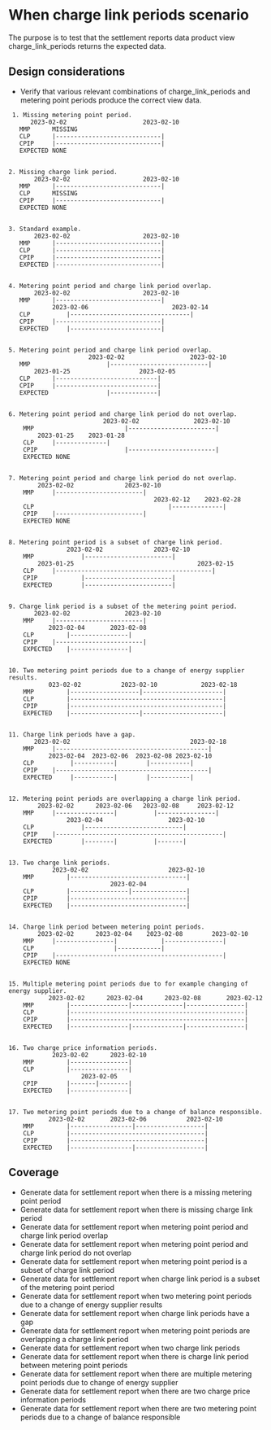 # When charge link periods scenario

The purpose is to test that the settlement reports data product view charge_link_periods returns the expected data.

## Design considerations

- Verify that various relevant combinations of charge_link_periods and metering point periods produce the correct view data.

```text
 1. Missing metering point period.
      2023-02-02                     2023-02-10
   MMP      MISSING
   CLP      |-----------------------------|
   CPIP     |-----------------------------|
   EXPECTED NONE


2. Missing charge link period.
       2023-02-02                    2023-02-10
   MMP      |-----------------------------|
   CLP      MISSING
   CPIP     |-----------------------------|
   EXPECTED NONE


3. Standard example.
       2023-02-02                    2023-02-10
   MMP      |-----------------------------|
   CLP      |-----------------------------|
   CPIP     |-----------------------------|
   EXPECTED |-----------------------------|


4. Metering point period and charge link period overlap.
       2023-02-02                    2023-02-10
   MMP      |-----------------------------|
            2023-02-06                       2023-02-14
   CLP          |---------------------------------|
   CPIP     |-----------------------------|
   EXPECTED     |-------------------------|


5. Metering point period and charge link period overlap.
                      2023-02-02                  2023-02-10
   MMP                     |---------------------------|
       2023-01-25                   2023-02-05
   CLP      |----------------------------|
   CPIP     |----------------------------|
   EXPECTED                |-------------|


6. Metering point period and charge link period do not overlap.
                          2023-02-02               2023-02-10
    MMP                         |------------------------|
        2023-01-25    2023-01-28
    CLP     |--------------|
    CPIP                        |------------------------|
    EXPECTED NONE


7. Metering point period and charge link period do not overlap.
        2023-02-02              2023-02-10
    MMP     |------------------------|
                                        2023-02-12    2023-02-28
    CLP                                     |--------------|
    CPIP    |------------------------|
    EXPECTED NONE


8. Metering point period is a subset of charge link period.
                2023-02-02              2023-02-10
    MMP             |------------------------|
        2023-01-25                                  2023-02-15
    CLP     |-------------------------------------------|
    CPIP            |------------------------|
    EXPECTED        |------------------------|


9. Charge link period is a subset of the metering point period.
       2023-02-02               2023-02-10
    MMP     |------------------------|
           2023-02-04       2023-02-08
    CLP         |----------------|
    CPIP    |------------------------|
    EXPECTED    |----------------|


10. Two metering point periods due to a change of energy supplier results.
           023-02-02           2023-02-10            2023-02-18
    MMP         |-------------------|----------------------|
    CLP         |------------------------------------------|
    CPIP        |------------------------------------------|
    EXPECTED    |-------------------|----------------------|


11. Charge link periods have a gap.
       2023-02-02                                 2023-02-18
    MMP     |------------------------------------------|
           2023-02-04  2023-02-06  2023-02-08 2023-02-10
    CLP          |-----------|        |-----------|
    CPIP    |------------------------------------------|
    EXPECTED     |-----------|        |-----------|


12. Metering point periods are overlapping a charge link period.
        2023-02-02      2023-02-06   2023-02-08     2023-02-12
    MMP     |----------------|          |----------------|
                2023-02-04                  2023-02-10
    CLP             |---------------------------|
    CPIP    |----------------------------------------------|
    EXPECTED        |--------|          |-------|


13. Two charge link periods.
            2023-02-02                      2023-02-10
    MMP         |--------------------------------|
                            2023-02-04
    CLP         |----------------|---------------|
    CPIP        |--------------------------------|
    EXPECTED    |--------------------------------|


14. Charge link period between metering point periods.
        2023-02-02      2023-02-04    2023-02-08        2023-02-10
    MMP     |----------------|            |----------------|
    CLP                      |------------|
    CPIP    |----------------------------------------------|
    EXPECTED NONE


15. Multiple metering point periods due to for example changing of energy supplier.
           2023-02-02      2023-02-04      2023-02-08       2023-02-12
    MMP         |----------------|--------------|----------------|
    CLP         |------------------------------------------------|
    CPIP        |------------------------------------------------|
    EXPECTED    |----------------|--------------|----------------|


16. Two charge price information periods.
            2023-02-02      2023-02-10
    MMP         |----------------|
    CLP         |----------------|
                    2023-02-05
    CPIP        |-------|--------|
    EXPECTED    |----------------|


17. Two metering point periods due to a change of balance responsible.
           2023-02-02       2023-02-06           2023-02-10
    MMP         |-----------------|-------------------|
    CLP         |-------------------------------------|
    CPIP        |-------------------------------------|
    EXPECTED    |-----------------|-------------------|
```

## Coverage

- Generate data for settlement report when there is a missing metering point period
- Generate data for settlement report when there is missing charge link period
- Generate data for settlement report when metering point period and charge link period overlap
- Generate data for settlement report when metering point period and charge link period do not overlap
- Generate data for settlement report when metering point period is a subset of charge link period
- Generate data for settlement report when charge link period is a subset of the metering point period
- Generate data for settlement report when two metering point periods due to a change of energy supplier results
- Generate data for settlement report when charge link periods have a gap 
- Generate data for settlement report when metering point periods are overlapping a charge link period
- Generate data for settlement report when two charge link periods
- Generate data for settlement report when there is charge link period between metering point periods
- Generate data for settlement report when there are multiple metering point periods due to change of energy supplier
- Generate data for settlement report when there are two charge price information periods
- Generate data for settlement report when there are two metering point periods due to a change of balance responsible
